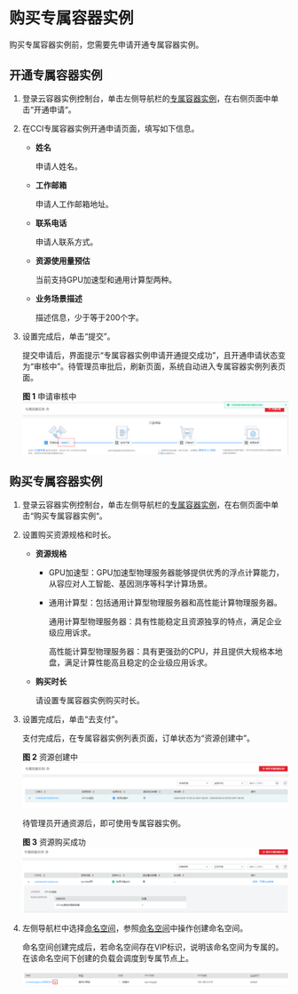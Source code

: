 # 购买专属容器实例<a name="cci_01_0097"></a>

购买专属容器实例前，您需要先申请开通专属容器实例。

## 开通专属容器实例<a name="section1123384713146"></a>

1.  登录云容器实例控制台，单击左侧导航栏的[专属容器实例](https://console.huaweicloud.com/cci/#/business/vip/openProcess)，在右侧页面中单击“开通申请“。
2.  在CCI专属容器实例开通申请页面，填写如下信息。
    -   **姓名**

        申请人姓名。

    -   **工作邮箱**

        申请人工作邮箱地址。

    -   **联系电话**

        申请人联系方式。

    -   **资源使用量预估**

        当前支持GPU加速型和通用计算型两种。

    -   **业务场景描述**

        描述信息，少于等于200个字。

3.  设置完成后，单击“提交”。

    提交申请后，界面提示“专属容器实例申请开通提交成功”，且开通申请状态变为“审核中”。待管理员审批后，刷新页面，系统自动进入专属容器实例列表页面。

    **图 1**  申请审核中<a name="fig14283161114517"></a>  
    ![](figures/申请审核中.png "申请审核中")


## 购买专属容器实例<a name="section72003494482"></a>

1.  登录云容器实例控制台，单击左侧导航栏的[专属容器实例](https://console.huaweicloud.com/cci/#/business/vip/openProcess)，在右侧页面中单击“购买专属容器实例“。
2.  设置购买资源规格和时长。
    -   **资源规格**
        -   GPU加速型：GPU加速型物理服务器能够提供优秀的浮点计算能力，从容应对人工智能、基因测序等科学计算场景。
        -   通用计算型：包括通用计算型物理服务器和高性能计算物理服务器。

            通用计算型物理服务器：具有性能稳定且资源独享的特点，满足企业级应用诉求。

            高性能计算型物理服务器：具有更强劲的CPU，并且提供大规格本地盘，满足计算性能高且稳定的企业级应用诉求。

    -   **购买时长**

        请设置专属容器实例购买时长。

3.  设置完成后，单击“去支付”。

    支付完成后，在专属容器实例列表页面，订单状态为“资源创建中”。

    **图 2**  资源创建中<a name="fig151571348185718"></a>  
    ![](figures/资源创建中.png "资源创建中")

    待管理员开通资源后，即可使用专属容器实例。

    **图 3**  资源购买成功<a name="fig2783511203"></a>  
    ![](figures/资源购买成功.png "资源购买成功")

4.  左侧导航栏中选择[命名空间](https://console.huaweicloud.com/cci/#/app/namespace/list)，参照[命名空间](命名空间.md)中操作创建命名空间。

    命名空间创建完成后，若命名空间存在VIP标识，说明该命名空间为专属的。在该命名空间下创建的负载会调度到专属节点上。

    ![](figures/命名空间-vip.png)


